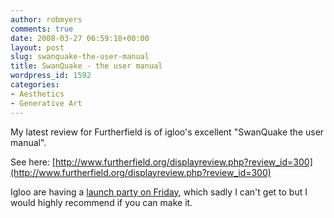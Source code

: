 ```yaml
---
author: robmyers
comments: true
date: 2008-03-27 06:59:18+00:00
layout: post
slug: swanquake-the-user-manual
title: SwanQuake - the user manual
wordpress_id: 1592
categories:
- Aesthetics
- Generative Art
---
```


My latest review for Furtherfield is of igloo's excellent "SwanQuake the user manual".  
  
See here: [http://www.furtherfield.org/displayreview.php?review_id=300](http://www.furtherfield.org/displayreview.php?review_id=300)  
  
Igloo are having a [launch party on Friday](http://nodel.org/new_events.php?ID=145), which sadly I can't get to but I would highly recommend if you can make it.  


